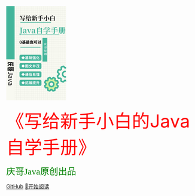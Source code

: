 <img src="_media/java.jpeg" style="zoom: 25%;" />

<font size=7 color=red>《写给新手小白的Java自学手册》</font>


<font face="黑体" color=green size=5>庆哥Java原创出品</font>

  

  [GitHub](https://github.com/ithuangqing/Self-learning-Java)    [📖开始阅读](/README)

